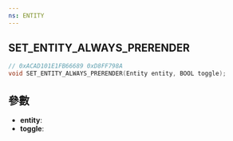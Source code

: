 ```yaml
---
ns: ENTITY
---
```

## SET_ENTITY_ALWAYS_PRERENDER

```c
// 0xACAD101E1FB66689 0xD8FF798A
void SET_ENTITY_ALWAYS_PRERENDER(Entity entity, BOOL toggle);
```


## 參數
* **entity**: 
* **toggle**: 

